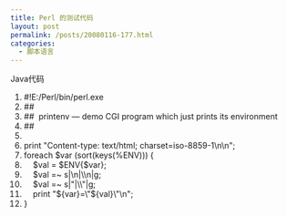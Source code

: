 ```yaml
---
title: Perl 的测试代码
layout: post
permalink: /posts/20080116-177.html
categories:
  - 脚本语言
---
```

<div class="codeText">
  <div class="codeHead">
    Java代码
  </div>
  
  <ol class="dp-j" start="1">
    <li class="alt">
      <span><span>#!E:/Perl/bin/perl.exe&nbsp;&nbsp;</span></span>
    </li>
    <li class="">
      <span>##&nbsp;&nbsp;</span>
    </li>
    <li class="alt">
      <span>##&nbsp;&nbsp;printenv&nbsp;&#8212;&nbsp;demo&nbsp;CGI&nbsp;program&nbsp;which&nbsp;just&nbsp;prints&nbsp;its&nbsp;environment&nbsp;&nbsp;</span>
    </li>
    <li class="">
      <span>##&nbsp;&nbsp;</span>
    </li>
    <li class="alt">
      <span>&nbsp;&nbsp;</span>
    </li>
    <li class="">
      <span>print&nbsp;<span class="string">"Content-type:&nbsp;text/html;&nbsp;charset=iso-8859-1\n\n"</span><span>;&nbsp;&nbsp;</span></span>
    </li>
    <li class="alt">
      <span>foreach&nbsp;$var&nbsp;(sort(keys(%ENV)))&nbsp;{&nbsp;&nbsp;</span>
    </li>
    <li class="">
      <span>&nbsp;&nbsp;&nbsp;&nbsp;$val&nbsp;=&nbsp;$ENV{$var};&nbsp;&nbsp;</span>
    </li>
    <li class="alt">
      <span>&nbsp;&nbsp;&nbsp;&nbsp;$val&nbsp;=~&nbsp;s|\n|\\n|g;&nbsp;&nbsp;</span>
    </li>
    <li class="">
      <span>&nbsp;&nbsp;&nbsp;&nbsp;$val&nbsp;=~&nbsp;s|<span class="string">"|\\"|g;</span>&nbsp;</span>
    </li>
    <li class="alt">
      <span><span class="string">&nbsp;&nbsp;&nbsp;&nbsp;print&nbsp;"</span><span>${var}=\</span><span class="string">"${val}\"\n"</span><span>;&nbsp;&nbsp;</span></span>
    </li>
    <li class="">
      <span>}&nbsp;&nbsp;</span>
    </li>
  </ol>
</div>